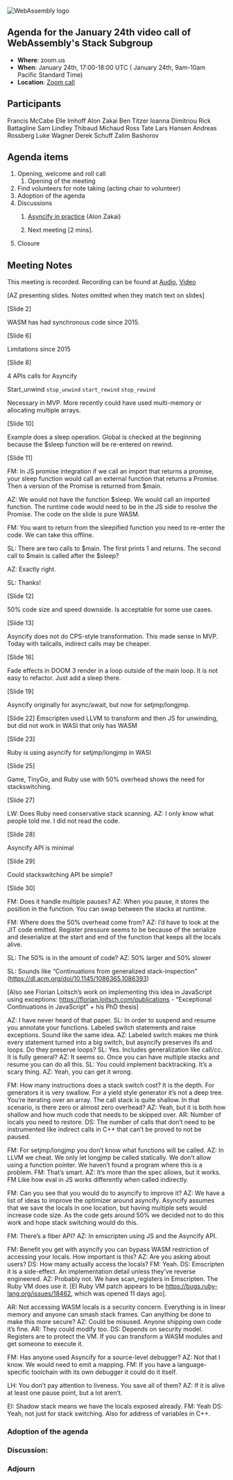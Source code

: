 ![WebAssembly logo](/images/WebAssembly.png)

## Agenda for the January 24th video call of WebAssembly's Stack Subgroup

- **Where**: zoom.us
- **When**:  January 24th, 17:00-18:00 UTC ( January 24th, 9am-10am Pacific Standard Time)
- **Location**: [Zoom call](https://zoom.us/j/91846860726?pwd=NVVNVmpvRVVFQkZTVzZ1dTFEcXgrdz09)


## Participants
Francis McCabe
Elle Imhoff
Alon Zakai
Ben Titzer
Ioanna Dimitriou
Rick Battagline
Sam Lindley
Thibaud Michaud
Ross Tate
Lars Hansen
Andreas Rossberg
Luke Wagner
Derek Schuff
Zalim Bashorov


## Agenda items

1. Opening, welcome and roll call
    1. Opening of the meeting
1. Find volunteers for note taking (acting chair to volunteer)
1. Adoption of the agenda
1. Discussions
   1. [Asyncify in practice]() (Alon Zakai)

   2. Next meeting [2 mins].
1. Closure

## Meeting Notes

This meeting is recorded. Recording can be found at [Audio](https://drive.google.com/file/d/1iE6J01YhPQNVbxXxdIHD_rqj_eAgvt6x/view?usp=sharing), [Video](https://drive.google.com/file/d/1rOVoA4_dGdI_dsRkQi2ou0RIaoCmmY3S/view?usp=sharing)

[AZ presenting slides.  Notes omitted when they match text on slides]

[Slide 2]

WASM has had synchronous code since 2015.

[Slide 6]

Limitations since 2015

[Slide 8]

4 APIs calls for Asyncify

Start_unwind
`stop_unwind`
`start_rewind`
`stop_rewind`

Necessary in MVP. More recently could have used multi-memory or allocating multiple arrays.

[Slide 10]

Example does a sleep operation.  Global is checked at the beginning because the $sleep function will be re-entered on rewind.

[Slide 11]

FM: In JS promise integration if we call an import that returns a promise, your sleep function would call an external function that returns a Promise.  Then a version of the Promise is returned from $main.

AZ: We would not have the function $sleep. We would call an imported function. The runtime code would need to be in the JS side to resolve the Promise.  The code on the slide is pure WASM.

FM: You want to return from the sleepified function you need to re-enter the code.  We can take this offline.

SL: There are two calls to $main.  The first prints 1 and returns.  The second call to $main is called after the $sleep?

AZ: Exactly right.

SL: Thanks!

[Slide 12]

50% code size and speed downside.  Is acceptable for some use cases.


[Slide 13]

Asyncify does not do CPS-style transformation.  This made sense in MVP. Today with tailcalls, indirect calls may be cheaper.

[Slide 16]

Fade effects in DOOM 3 render in a loop outside of the main loop.  It is not easy to refactor. Just add a sleep there.

[Slide 19]

Asyncify originally for async/await, but now for setjmp/longjmp.

[Slide 22]
Emscripten used LLVM to transform and then JS for unwinding, but did not work in WASI that only has WASM

[Slide 23]

Ruby is using asyncify for setjmp/longjmp in WASI

[Slide 25]

Game, TinyGo, and Ruby use with 50% overhead shows the need for stackswitching.

[Slide 27]

LW: Does Ruby need conservative stack scanning.
AZ: I only know what people told me.  I did not read the code.

[Slide 28]

Asyncify API is minimal

[Slide 29]

Could stackswitching API be simple?

[Slide 30]

FM: Does it handle multiple pauses?
AZ: When you pause, it stores the position in the function.  You can swap between the stacks at runtime.

FM: Where does the 50% overhead come from?
AZ: I’d have to look at the JIT code emitted.  Register pressure seems to be because of the serialize and deserialize at the start and end of the function that keeps all the locals alive.

SL: The 50% is in the amount of code?
AZ: 50% larger and 50% slower

SL: Sounds like “Continuations from generalized stack-inspection” (https://dl.acm.org/doi/10.1145/1086365.1086393)

[Also see Florian Loitsch’s work on implementing this idea in JavaScript using exceptions: https://florian.loitsch.com/publications - “Exceptional Continuations in JavaScript” + his PhD thesis]

AZ: I have never heard of that paper.
SL: In order to suspend and resume you annotate your functions.  Labeled switch statements and raise exceptions.  Sound like the same idea.
AZ: Labeled switch makes me think every statement turned into a big switch, but asyncify preserves ifs and loops.  Do they preserve loops?
SL: Yes. Includes generalization like call/cc.  It is fully general?
AZ: It seems so.  Once you can have multiple stacks and resume you can do all this.
SL: You could implement backtracking.  It’s a scary thing.
AZ: Yeah, you can get it wrong.


FM: How many instructions does a stack switch cost?  It is the depth.  For generators it is very swallow. For a yield style generator it’s not a deep tree.  You’re iterating over an array.  The call stack is quite shallow.  In that scenario, is there zero or almost zero overhead?
AZ: Yeah, but it is both how shallow and how much code that needs to be skipped over.
AR: Number of locals you need to restore.
DS: The number of calls that don’t need to be instrumented like indirect calls in C++ that can’t be proved to not be paused.

FM: For setjmp/longjmp you don’t know what functions will be called.
AZ: In LLVM we cheat.  We only let longjmp be called statically.  We don’t allow using a function pointer.  We haven’t found a program where this is a problem.
FM: That’s smart.
AZ: It’s more than the spec allows, but it works.
FM Like how eval in JS works differently when called indirectly.

FM: Can you see that you would do to asyncify to improve it?
AZ: We have a list of ideas to improve the optimizer around asyncify.  Asyncify assumes that we save the locals in one location, but having multiple sets would increase code size.  As the code gets around 50% we decided not to do this work and hope stack switching would do this.

FM: There’s a fiber API?
AZ: In emscripten using JS and the Asyncify API.

FM: Benefit you get with asyncify you can bypass WASM restriction of accessing your locals.  How important is this?
AZ: Are you asking about users?
DS: How many actually access the locals?
FM: Yeah.
DS: Emscripten it is a side-effect.  An implementation detail unless they’ve reverse engineered.
AZ: Probably not. We have scan_registers in Emscripten.  The Ruby VM does use it. [EI Ruby VM patch appears to be https://bugs.ruby-lang.org/issues/18462, which was opened 11 days ago].

AR: Not accessing WASM locals is a security concern.  Everything is in linear memory and anyone can smash stack frames. Can anything be done to make this more secure?
AZ: Could be misused.  Anyone shipping own code it’s fine.
AR: They could modify too.
DS: Depends on security model. Registers are to protect the VM.  If you can transform a WASM modules and get someone to execute it.

FM: Has anyone used Asyncify for a source-level debugger?
AZ: Not that I know.  We would need to emit a mapping.
FM: If you have a language-specific toolchain with its own debugger it could do it itself.

LH: You don’t pay attention to liveness.  You save all of them?
AZ: If it is alive at least one pause point, but a lot aren’t.

EI: Shadow stack means we have the locals exposed already.
FM: Yeah
DS: Yeah, not just for stack switching. Also for address of variables in C++.

### Adoption of the agenda

### Discussion:

### Adjourn


